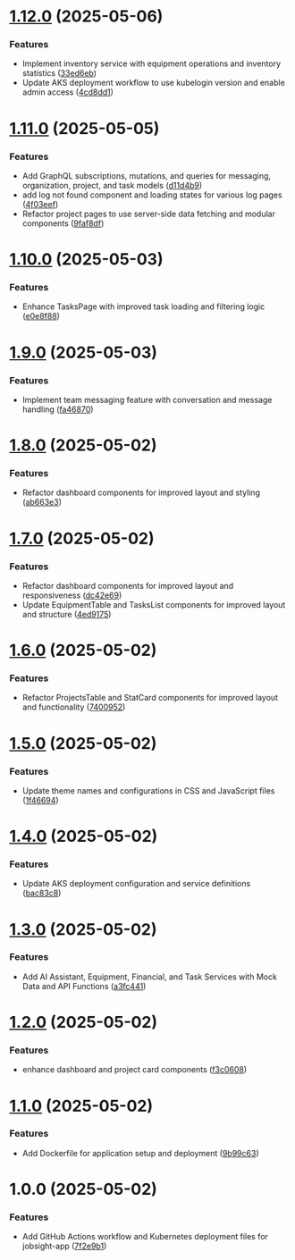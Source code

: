 # [1.12.0](https://github.com/wize-works/jobsight-app/compare/v1.11.0...v1.12.0) (2025-05-06)


### Features

* Implement inventory service with equipment operations and inventory statistics ([33ed6eb](https://github.com/wize-works/jobsight-app/commit/33ed6eb4332fff79a1aaa5ed3f2aa0ae3642074e))
* Update AKS deployment workflow to use kubelogin version and enable admin access ([4cd8dd1](https://github.com/wize-works/jobsight-app/commit/4cd8dd128efd36413cff2db811da16ca224ff939))

# [1.11.0](https://github.com/wize-works/jobsight-app/compare/v1.10.0...v1.11.0) (2025-05-05)


### Features

* Add GraphQL subscriptions, mutations, and queries for messaging, organization, project, and task models ([d11d4b9](https://github.com/wize-works/jobsight-app/commit/d11d4b9248c05c4140e108fcd0e25f49e12a2d80))
* add log not found component and loading states for various log pages ([4f03eef](https://github.com/wize-works/jobsight-app/commit/4f03eef80b259660657249c8231fcc1b5a7540cc))
* Refactor project pages to use server-side data fetching and modular components ([9faf8df](https://github.com/wize-works/jobsight-app/commit/9faf8dfae67dd83ca3b9989f8beb580f80a1697c))

# [1.10.0](https://github.com/wize-works/jobsight-app/compare/v1.9.0...v1.10.0) (2025-05-03)


### Features

* Enhance TasksPage with improved task loading and filtering logic ([e0e8f88](https://github.com/wize-works/jobsight-app/commit/e0e8f88c55d3208b1065abb3102590f09b7174d6))

# [1.9.0](https://github.com/wize-works/jobsight-app/compare/v1.8.0...v1.9.0) (2025-05-03)


### Features

* Implement team messaging feature with conversation and message handling ([fa46870](https://github.com/wize-works/jobsight-app/commit/fa46870f7e19e0ce67c202a9159de003d1c54a75))

# [1.8.0](https://github.com/wize-works/jobsight-app/compare/v1.7.0...v1.8.0) (2025-05-02)


### Features

* Refactor dashboard components for improved layout and styling ([ab663e3](https://github.com/wize-works/jobsight-app/commit/ab663e32065908c43fba3bb83f89a9eea100c583))

# [1.7.0](https://github.com/wize-works/jobsight-app/compare/v1.6.0...v1.7.0) (2025-05-02)


### Features

* Refactor dashboard components for improved layout and responsiveness ([dc42e69](https://github.com/wize-works/jobsight-app/commit/dc42e69e4cef9ca159bcf637c8f7b0e7a9f7bbf7))
* Update EquipmentTable and TasksList components for improved layout and structure ([4ed9175](https://github.com/wize-works/jobsight-app/commit/4ed9175eaf1527ede811dad027896b92d8c25945))

# [1.6.0](https://github.com/wize-works/jobsight-app/compare/v1.5.0...v1.6.0) (2025-05-02)


### Features

* Refactor ProjectsTable and StatCard components for improved layout and functionality ([7400952](https://github.com/wize-works/jobsight-app/commit/74009527ecede31ce68de13e1dad09003f7aeb06))

# [1.5.0](https://github.com/wize-works/jobsight-app/compare/v1.4.0...v1.5.0) (2025-05-02)


### Features

* Update theme names and configurations in CSS and JavaScript files ([1f46694](https://github.com/wize-works/jobsight-app/commit/1f46694434b9f81d0eb50f59519f2c092663040f))

# [1.4.0](https://github.com/wize-works/jobsight-app/compare/v1.3.0...v1.4.0) (2025-05-02)


### Features

* Update AKS deployment configuration and service definitions ([bac83c8](https://github.com/wize-works/jobsight-app/commit/bac83c83074da26989ec41b39efe77b89650d955))

# [1.3.0](https://github.com/wize-works/jobsight-app/compare/v1.2.0...v1.3.0) (2025-05-02)


### Features

* Add AI Assistant, Equipment, Financial, and Task Services with Mock Data and API Functions ([a3fc441](https://github.com/wize-works/jobsight-app/commit/a3fc441c24d675cc4ca9b3aa1624627c78a23886))

# [1.2.0](https://github.com/wize-works/jobsight-app/compare/v1.1.0...v1.2.0) (2025-05-02)


### Features

* enhance dashboard and project card components ([f3c0608](https://github.com/wize-works/jobsight-app/commit/f3c060810f6d64b2bed02f2f7c6e2126a44c5687))

# [1.1.0](https://github.com/wize-works/jobsight-app/compare/v1.0.0...v1.1.0) (2025-05-02)


### Features

* Add Dockerfile for application setup and deployment ([9b99c63](https://github.com/wize-works/jobsight-app/commit/9b99c63c7acc95d9d914c54ca760c4fa8856b044))

# 1.0.0 (2025-05-02)


### Features

* Add GitHub Actions workflow and Kubernetes deployment files for jobsight-app ([7f2e9b1](https://github.com/wize-works/jobsight-app/commit/7f2e9b1f6f28ec5824d8d08f48a500ab562fcf45))
